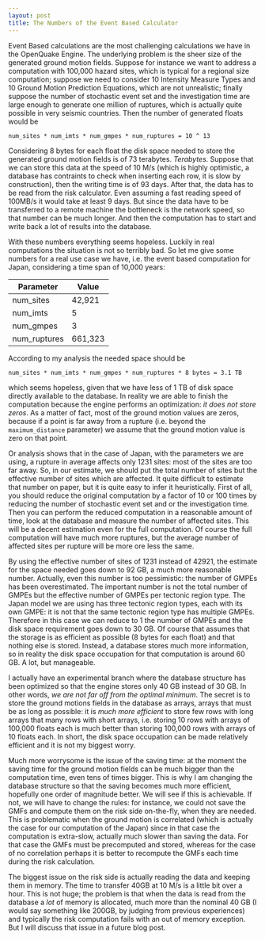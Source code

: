 ```yaml
---
layout: post
title: The Numbers of the Event Based Calculator
---
```


Event Based calculations are the most challenging calculations we
have in the OpenQuake Engine.
The underlying problem is the sheer size of the generated ground motion
fields. Suppose for instance we want to address a computation
with 100,000 hazard sites, which is typical for a regional
size computation; suppose we need to consider 10 Intensity Measure Types
and 10 Ground Motion Prediction Equations, which are not unrealistic;
finally suppose the number of stochastic event set and the investigation
time are large enough to generate one million of ruptures, which is
actually quite possible in very seismic countries. Then the
number of generated floats would be 

 `num_sites * num_imts * num_gmpes * num_ruptures = 10 ^ 13`

Considering 8 bytes for each float the disk space needed to store the
generated ground motion fields is of 73 terabytes. *Terabytes*. Suppose
that we can store this data at the speed of 10 M/s (which is highly
optimistic, a database has contraints to check when inserting each
row, it is slow by construction), then the writing time is of 93
days. After that, the data has to be read from the risk calculator. Even
assuming a fast reading speed of 100MB/s it would take at least 9
days. But since the data have to be transferred to a remote machine
the bottleneck is the network speed, so that number can be much
longer. And then the computation has to start and write back a lot
of results into the database.

With these numbers everything seems hopeless. Luckily in real computations
the situation is not so terribly bad. So let me give some numbers for a
real use case we have, i.e. the event based computation for Japan,
considering a time span of 10,000 years:

Parameter    | Value
-------------|--------
num_sites    | 42,921
num_imts     | 5
num_gmpes    | 3
num_ruptures | 661,323

According to my analysis the needed space should be

 `num_sites * num_imts * num_gmpes * num_ruptures * 8 bytes = 3.1 TB`

which seems hopeless, given that we have less of 1 TB of disk space
directly available to the database. In reality we are able to finish
the computation because the engine performs an optimization:
*it does not store zeros*. As a matter of fact, most of the ground motion
values are zeros, because if a point is far away from a rupture (i.e.
beyond the `maximum_distance` parameter) we assume that the
ground motion value is zero on that point.

Or analysis shows that in the case of Japan, with the parameters we
are using, a rupture in average affects only 1231 sites: most of the
sites are too far away. So, in our estimate, we should put the total
number of sites but the effective number of sites which are
affected. It quite difficult to estimate that number on paper, but it
is quite easy to infer it heuristically.  First of all, you should
reduce the original computation by a factor of 10 or 100 times by
reducing the number of stochastic event set and or the investigation
time. Then you can perform the reduced computation in a reasonable
amount of time, look at the database and measure the number of
affected sites. This will be a decent estimation even for the
full computation. Of course the full computation will have much more ruptures,
but the average number of affected sites per rupture will be more
ore less the same.

By using the effective number of sites of 1231 instead of 42921, the
estimate for the space needed goes down to 92 GB, a much more reasonable
number. Actually, even this number is too pessimistic: the number of
GMPEs has been overestimated. The important number is not the total number
of GMPEs but the effective number of GMPEs per tectonic region type.
The Japan model we are using has three tectonic region types, each with
its own GMPE: it is not that the same tectonic region type has multiple
GMPEs. Therefore in this case we can reduce to 1 the number of GMPEs and
the disk space requirement goes down to 30 GB. Of course that assumes
that the storage is as efficient as possible (8 bytes for each float)
and that nothing else is stored. Instead, a database stores much more
information, so in reality the disk space occupation for that computation
is around 60 GB. A lot, but manageable.

I actually have an experimental branch where the database structure
has been optimized so that the engine stores only 40 GB instead of 30
GB. In other words, *we are not far off from the optimal minimum*. The
secret is to store the ground motions fields in the database as
arrays, arrays that must be as long as possible: it is *much more
efficient* to store few rows with long arrays that many rows with
short arrays, i.e. storing 10 rows with arrays of 100,000 floats each
is much better than storing 100,000 rows with arrays of 10 floats
each. In short, the disk space occupation can be made relatively
efficient and it is not my biggest worry.

Much more worrysome is the issue of the saving time: at the moment the
saving time for the ground motion fields can be much bigger than the
computation time, even tens of times bigger. This is why I am changing
the database structure so that the saving becomes much more efficient,
hopefully one order of magnitude better. We will see if this is
achievable. If not, we will have to change the rules: for instance, we
could not save the GMFs and compute them on the risk side on-the-fly,
when they are needed. This is problematic when the ground motion is
correlated (which is actually the case for our computation of the
Japan) since in that case the computation is extra-slow, actually much
slower than saving the data. For that case the GMFs must be
precomputed and stored, whereas for the case of no correlation perhaps
it is better to recompute the GMFs each time during the risk
calculation.

The biggest issue on the risk side is actually reading the data and
keeping them in memory. The time to transfer 40GB at 10 M/s is a
little bit over a hour. This is not huge; the problem is that when
the data is read from the database a *lot* of memory is allocated,
much more than the nominal 40 GB (I would say something like 200GB, by
judging from previous experiences) and typically the risk computation
fails with an out of memory exception. But I will discuss that issue
in a future blog post.
